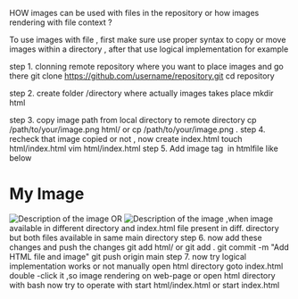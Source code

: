 HOW images can be used with files in the repository or how images rendering with file context ?

To use images with file , first make sure use proper syntax to copy or move images within a directory , after that use logical implementation for example 

step 1. clonning remote repository where you want to place images and go there 
       git clone https://github.com/username/repository.git
        cd repository

step 2. create folder /directory where actually images takes place 
       mkdir html 

step 3. copy image path from local directory to remote directory 
    cp /path/to/your/image.png html/
   or cp /path/to/your/image.png .
step 4. recheck that image copied or not , now create index.html 
      touch html/index.html
      vim html/index.html
step 5. Add image tag <img> in htmlfile like below 
    <!DOCTYPE html>
<html lang="en">
<head>
    <meta charset="UTF-8">
    <meta name="viewport" content="width=device-width, initial-scale=1.0">
    <title>Image Display</title>
</head>
<body>
    <h1>My Image</h1>
    <img src="image.png" alt="Description of the image">
  OR  
    <img src="../image.png" alt="Description of the image">  ,when image available in different directory and index.html file present in diff. directory but both files available in same main directory 
</body>
</html>
step 6. now add these changes and push the changes 
   git add html/  or git add .
   git commit -m "Add HTML file and image"
   git push origin main
step 7. now try logical implementation works or not 
   manually open html directory goto index.html double -click it ,so image rendering on web-page 
   or open html directory with bash now try to operate with start html/index.html  or start index.html 

